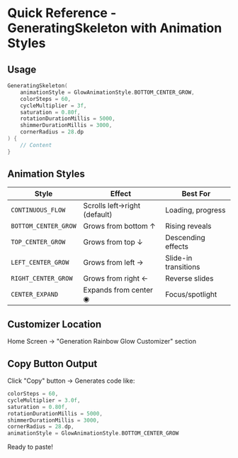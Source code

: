 # Quick Reference - GeneratingSkeleton with Animation Styles

## Usage

```kotlin
GeneratingSkeleton(
    animationStyle = GlowAnimationStyle.BOTTOM_CENTER_GROW,
    colorSteps = 60,
    cycleMultiplier = 3f,
    saturation = 0.80f,
    rotationDurationMillis = 5000,
    shimmerDurationMillis = 3000,
    cornerRadius = 28.dp
) {
    // Content
}
```

## Animation Styles

| Style | Effect | Best For |
|-------|--------|----------|
| `CONTINUOUS_FLOW` | Scrolls left→right (default) | Loading, progress |
| `BOTTOM_CENTER_GROW` | Grows from bottom ↑ | Rising reveals |
| `TOP_CENTER_GROW` | Grows from top ↓ | Descending effects |
| `LEFT_CENTER_GROW` | Grows from left → | Slide-in transitions |
| `RIGHT_CENTER_GROW` | Grows from right ← | Reverse slides |
| `CENTER_EXPAND` | Expands from center ◉ | Focus/spotlight |

## Customizer Location

Home Screen → "Generation Rainbow Glow Customizer" section

## Copy Button Output

Click "Copy" button → Generates code like:

```kotlin
colorSteps = 60,
cycleMultiplier = 3.0f,
saturation = 0.80f,
rotationDurationMillis = 5000,
shimmerDurationMillis = 3000,
cornerRadius = 28.dp,
animationStyle = GlowAnimationStyle.BOTTOM_CENTER_GROW
```

Ready to paste!
